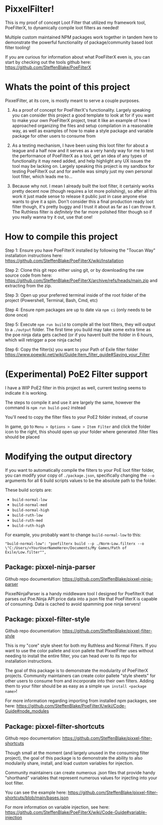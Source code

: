 # PixxelFilter!

This is my proof of concept Loot Filter that utilized my framework tool, PoeFilterX, to dynamically compile loot filters as needed!

Multiple custom maintained NPM packages work together in tandem here to demonstrate the powerful functionality of package/community based loot filter tooling!

If you are curious for information about what PoeFilterX even is, you can start by checking out the tools github here: https://github.com/SteffenBlake/PoeFilterX 

# Whats the point of this project

PixxelFilter, at its core, is mostly meant to serve a couple purposes.

1. As a proof of concept for PoeFilterX's functionality. Largely speaking you can consider this project a good template to look at for if you want to make your own PoeFilterX project, treat it like an example of how I approached organizing the files and setup compilation in a reasonable way, as well as examples of how to make a style package and variable package for other users to consume from

2. As a testing mechanism, I have been using this loot filter for about a league and a half now and it serves as a very handy way for me to test the performance of PoeFilterX as a tool, get an idea of any types of functionality it may need added, and help highlight any UX issues the tool may be lacking on. Largely speaking this project is my sandbox for testing PoeFilterX out and for awhile was simply just my own personal loot filter, which leads me to...

3. Because why not. I mean I already built the loot filter, it certainly works pretty decent now (though requires a lot more polishing), so after all this work it just made sense to release it public just in case anyone else wants to give it a spin. Don't consider this a final production ready loot filter though, it's pretty buggy and I trust it about as far as I can throw it. The Ruthless filter is *definitely* the far more polished filter though so if you really wanna try it out, use that one!

# How to compile this project

Step 1: Ensure you have PoeFilterX installed by following the "Toucan Way" installation instructions here: https://github.com/SteffenBlake/PoeFilterX/wiki/Installation

Step 2: Clone this git repo either using git, or by downloading the raw source code from here: https://github.com/SteffenBlake/PoeFilterX/archive/refs/heads/main.zip and extracting from the zip.

Step 3: Open up your preferred terminal inside of the root folder of the project (Powershell, Terminal, Bash, Cmd, etc)

Step 4: Ensure npm packages are up to date via `npm ci` (only needs to be done once)

Step 5: Execute `npm run build` to compile all the loot filters, they will output to a `./output` folder. The first time you build may take some extra time as the poe ninja data gets cached (or if you havent built the folder in 6 hours, which will retrigger a poe ninja cache)

Step 6: Copy the filter(s) you want to your Path of Exile filter folder https://www.poewiki.net/wiki/Guide:Item_filter_guide#Saving_your_Filter

# (Experimental) PoE2 Filter support

I have a WIP PoE2 filter in this project as well, current testing seems to indicate it is working.

The steps to compile it and use it are largely the same, however the command is `npm run build-poe2` instead

You'll need to copy the filter files to your PoE2 folder instead, of course

In game, go to `Menu > Options > Game > Item Filter` and click the folder icon to the right, this should open up your folder where generated .filter files should be placed

# Modifying the output directory

If you want to automatically compile the filters to your PoE loot filter folder, you can modify your copy of `./package.json`, specifically changing the `--o` arguments for all 6 build scripts values to be the absolute path to the folder.

These build scripts are:

* `build-normal-low`
* `build-normal-med`
* `build-normal-high`
* `build-ruth-low`
* `build-ruth-med`
* `build-ruth-high`

For example, you probably want to change `build-normal-low` to this:

`"build-normal-low": "poefilterx build --p ./Norm-Low.filterx --o \"C:/Users/<YourUserNameHere>/Documents/My Games/Path of Exile/Low.filter"",`

## Package: pixxel-ninja-parser

Github repo documentation: https://github.com/SteffenBlake/pixxel-ninja-parser

PixxelNinjaParser is a handy middleware tool I designed for PoefilterX that parses out Poe.Ninja API price data into a json file that PoeFilterX is capable of consuming. Data is cached to avoid spamming poe ninja servers!

## Package: pixxel-filter-style

Github repo documentation: https://github.com/SteffenBlake/pixxel-filter-style

This is my "core" style sheet for both my Ruthless and Normal Filters. If you want to use the color pallete and icon pallete that PixxelFilter uses without needing to install the entire filter, you can head over to its repo for installation instructions.

The goal of this package is to demonstrate the modularity of PoeFilterX projects. Community maintainers can create color pallete "style sheets" for other users to consume from and incorporate into their own filters. Adding them to your filter should be as easy as a simple `npm install <package name>`!

For more information regarding importing from installed npm packages, see here: https://github.com/SteffenBlake/PoeFilterX/wiki/Code-Guide#node_modules

## Package: pixxel-filter-shortcuts

Github repo documentation: https://github.com/SteffenBlake/pixxel-filter-shortcuts

Though small at the moment (and largely unused in the consuming filter project), the goal of this package is to demonstrate the ability to also modularily share, install, and load custom variables for injection.

Community maintainers can create numerous .json files that provide handy "shorthand" variables that represent numerous values for injecting into your loot filter.

You can see the example here: https://github.com/SteffenBlake/pixxel-filter-shortcuts/blob/main/bases.json

For more information on variable injection, see here: https://github.com/SteffenBlake/PoeFilterX/wiki/Code-Guide#variable-injection
